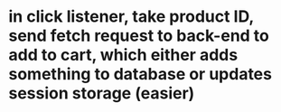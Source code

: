 <!-- # Hook up image url by modifying model, re-syncing your tables (source & seed) -->
<!-- # Modify the image prop in all seeds to be image_url -->
<!-- # Bring images back on product list -->
<!-- # Add a class to the add to cart button -->
<!-- # use a single click event listener in your front-end javascript to listen for click
# use some unique attribute to identify which product was clicked (e,g. add data-product="{{id}}" attribute to the button in index.hanldebars to assign an id to each product add to cart button) -->
# in click listener, take product ID, send fetch request to back-end to add to cart, which either adds something to database or updates session storage (easier)